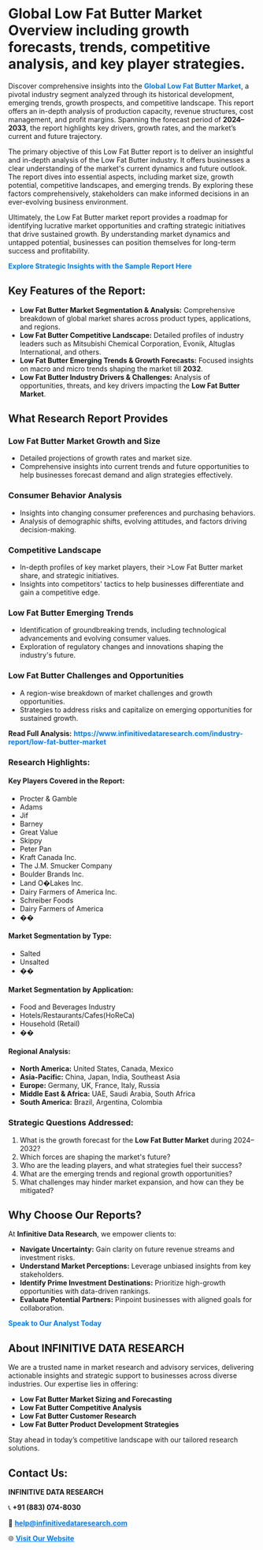 <h1>Global Low Fat Butter Market Overview including growth forecasts, trends, competitive analysis, and key player strategies.</h1>
<p>
Discover comprehensive insights into the 
<a href="https://www.infinitivedataresearch.com/industry-report/low-fat-butter-market" rel="dofollow" style="color: #007BFF; text-decoration: none;"><strong>Global Low Fat Butter Market</strong></a>, a pivotal industry segment analyzed through its historical development, emerging trends, growth prospects, and competitive landscape. This report offers an in-depth analysis of production capacity, revenue structures, cost management, and profit margins. Spanning the forecast period of <strong>2024–2033</strong>, the report highlights key drivers, growth rates, and the market’s current and future trajectory.
</p>
<p>
The primary objective of this Low Fat Butter report is to deliver an insightful and in-depth analysis of the Low Fat Butter industry. It offers businesses a clear understanding of the market's current dynamics and future outlook. The report dives into essential aspects, including market size, growth potential, competitive landscapes, and emerging trends. By exploring these factors comprehensively, stakeholders can make informed decisions in an ever-evolving business environment.
</p>
<p>
Ultimately, the Low Fat Butter market report provides a roadmap for identifying lucrative market opportunities and crafting strategic initiatives that drive sustained growth. By understanding market dynamics and untapped potential, businesses can position themselves for long-term success and profitability.
</p>
<p>
<a href="https://www.infinitivedataresearch.com/request-sample/reportId=108274" style="color: #007BFF; text-decoration: none;"><strong>Explore Strategic Insights with the Sample Report Here</strong></a>
</p>

<h2>Key Features of the Report:</h2>
<ul>
<li><strong>Low Fat Butter Market Segmentation & Analysis:</strong> Comprehensive breakdown of global market shares across product types, applications, and regions.</li>
<li><strong>Low Fat Butter Competitive Landscape:</strong> Detailed profiles of industry leaders such as Mitsubishi Chemical Corporation, Evonik, Altuglas International, and others.</li>
<li><strong>Low Fat Butter Emerging Trends & Growth Forecasts:</strong> Focused insights on macro and micro trends shaping the market till <strong>2032</strong>.</li>
<li><strong>Low Fat Butter Industry Drivers & Challenges:</strong> Analysis of opportunities, threats, and key drivers impacting the <strong>Low Fat Butter Market</strong>.</li>
</ul>

<h2>What Research Report Provides</h2>
<h3>Low Fat Butter Market Growth and Size</h3>
<ul>
<li>Detailed projections of growth rates and market size.</li>
<li>Comprehensive insights into current trends and future opportunities to help businesses forecast demand and align strategies effectively.</li>
</ul>

<h3>Consumer Behavior Analysis</h3>
<ul>
<li>Insights into changing consumer preferences and purchasing behaviors.</li>
<li>Analysis of demographic shifts, evolving attitudes, and factors driving decision-making.</li>
</ul>

<h3>Competitive Landscape</h3>
<ul>
<li>In-depth profiles of key market players, their >Low Fat Butter market share, and strategic initiatives.</li>
<li>Insights into competitors' tactics to help businesses differentiate and gain a competitive edge.</li>
</ul>

<h3>Low Fat Butter Emerging Trends</h3>
<ul>
<li>Identification of groundbreaking trends, including technological advancements and evolving consumer values.</li>
<li>Exploration of regulatory changes and innovations shaping the industry's future.</li>
</ul>

<h3>Low Fat Butter Challenges and Opportunities</h3>
<ul>
<li>A region-wise breakdown of market challenges and growth opportunities.</li>
<li>Strategies to address risks and capitalize on emerging opportunities for sustained growth.</li>
</ul>
<p><strong>Read Full Analysis:</strong> <a href="https://www.infinitivedataresearch.com/industry-report/low-fat-butter-market" rel="dofollow" style="color: #007BFF; text-decoration: none;"><strong>https://www.infinitivedataresearch.com/industry-report/low-fat-butter-market</strong></a></p>
<h3>Research Highlights:</h3>
<h4>Key Players Covered in the Report:</h4>
<ul><li>Procter &amp; Gamble</li><li>Adams</li><li>Jif</li><li>Barney</li><li>Great Value</li><li>Skippy</li><li>Peter Pan</li><li>Kraft Canada Inc.</li><li>The J.M. Smucker Company</li><li>Boulder Brands Inc.</li><li>Land O�Lakes Inc.</li><li>Dairy Farmers of America Inc.</li><li>Schreiber Foods</li><li>Dairy Farmers of America</li><li>��</li></ul>
<h4>Market Segmentation by Type:</h4>
<ul><li>Salted</li><li>Unsalted</li><li>��</li></ul>
<h4>Market Segmentation by Application:</h4>
<ul><li>Food and Beverages Industry</li><li>Hotels/Restaurants/Cafes(HoReCa)</li><li>Household (Retail)</li><li>��</li></ul>

<h4>Regional Analysis:</h4>
<ul>
<li><strong>North America:</strong> United States, Canada, Mexico</li>
<li><strong>Asia-Pacific:</strong> China, Japan, India, Southeast Asia</li>
<li><strong>Europe:</strong> Germany, UK, France, Italy, Russia</li>
<li><strong>Middle East & Africa:</strong> UAE, Saudi Arabia, South Africa</li>
<li><strong>South America:</strong> Brazil, Argentina, Colombia</li>
</ul>

<h3>Strategic Questions Addressed:</h3>
<ol>
<li>What is the growth forecast for the <strong>Low Fat Butter Market</strong> during 2024–2032?</li>
<li>Which forces are shaping the market's future?</li>
<li>Who are the leading players, and what strategies fuel their success?</li>
<li>What are the emerging trends and regional growth opportunities?</li>
<li>What challenges may hinder market expansion, and how can they be mitigated?</li>
</ol>

<h2>Why Choose Our Reports?</h2>
<p>At <strong>Infinitive Data Research</strong>, we empower clients to:</p>
<ul>
<li><strong>Navigate Uncertainty:</strong> Gain clarity on future revenue streams and investment risks.</li>
<li><strong>Understand Market Perceptions:</strong> Leverage unbiased insights from key stakeholders.</li>
<li><strong>Identify Prime Investment Destinations:</strong> Prioritize high-growth opportunities with data-driven rankings.</li>
<li><strong>Evaluate Potential Partners:</strong> Pinpoint businesses with aligned goals for collaboration.</li>
</ul>
<p><a href="https://www.infinitivedataresearch.com/industry-report/low-fat-butter-market" rel="dofollow" style="color: #007BFF; text-decoration: none;"><strong>Speak to Our Analyst Today</strong></a></p>

<h2>About INFINITIVE DATA RESEARCH</h2>
<p>We are a trusted name in market research and advisory services, delivering actionable insights and strategic support to businesses across diverse industries. Our expertise lies in offering:</p>
<ul>
<li><strong>Low Fat Butter Market Sizing and Forecasting</strong></li>
<li><strong>Low Fat Butter Competitive Analysis</strong></li>
<li><strong>Low Fat Butter Customer Research</strong></li>
<li><strong>Low Fat Butter Product Development Strategies</strong></li>
</ul>
<p>Stay ahead in today’s competitive landscape with our tailored research solutions.</p>

<h2>Contact Us:</h2>
<p><strong>INFINITIVE DATA RESEARCH</strong></p>
<p>📞 <strong>+91 (883) 074-8030</strong></p>
<p>📧 <strong><a href="mailto:help@infinitivedataresearch.com" style="color: #007BFF;">help@infinitivedataresearch.com</a></strong></p>
<p>🌐 <strong><a href="https://www.infinitivedataresearch.com" rel="dofollow" style="color: #007BFF;">Visit Our Website</a></strong></p>